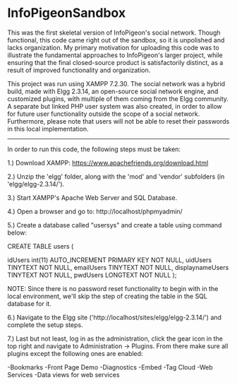# InfoPigeonSandbox
This was the first skeletal version of InfoPigeon's social network. Though functional, this code came right out of the sandbox, so it is unpolished and lacks organization. My primary motivation for uploading this code was to illustrate the fundamental approaches to InfoPigeon's larger project, while ensuring that the final closed-source product is satisfactorily distinct, as a result of improved functionality and organization.

This project was run using XAMPP 7.2.30. The social network was a hybrid build, made with Elgg 2.3.14, an open-source social network engine, and customized plugins, with multiple of them coming from the Elgg community. A separate but linked PHP user system was also created, in order to allow for future user functionality outside the scope of a social network. Furthermore, please note that users will not be able to reset their passwords in this local implementation.

------------------------------------------------------

In order to run this code, the following steps must be taken: 


1.) Download XAMPP: https://www.apachefriends.org/download.html


2.) Unzip the 'elgg' folder, along with the 'mod' and 'vendor' subfolders (in 'elgg/elgg-2.3.14/').


3.) Start XAMPP's Apache Web Server and SQL Database.


4.) Open a browser and go to: http://localhost/phpmyadmin/


5.) Create a database called "usersys" and create a table using command below:

CREATE TABLE users (

idUsers int(11) AUTO_INCREMENT PRIMARY KEY NOT NULL,
uidUsers TINYTEXT NOT NULL,
emailUsers TINYTEXT NOT NULL,
displaynameUsers TINYTEXT NOT NULL,
pwdUsers LONGTEXT NOT NULL
);


NOTE: Since there is no password reset functionality to begin with in the local environment, we'll skip the step of creating the table in the SQL database for it.


6.) Navigate to the Elgg site ('http://localhost/sites/elgg/elgg-2.3.14/') and complete the setup steps.


7.) Last but not least, log in as the administration, click the gear icon in the top right and navigate to Administration -> Plugins. From there make sure all plugins except the following ones are enabled:

-Bookmarks
-Front Page Demo
-Diagnostics
-Embed
-Tag Cloud
-Web Services
-Data views for web services









